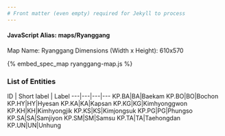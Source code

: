 ```yaml
---
# Front matter (even empty) required for Jekyll to process
---
```


#### JavaScript Alias: maps/Ryanggang

Map Name: Ryanggang
Dimensions (Width x Height): 610x570



{% embed_spec_map ryanggang-map.js %}

### List of Entities

ID | Short label | Label
---|---|---|---
KP.BA|BA|Baekam
KP.BO|BO|Bochon
KP.HY|HY|Hyesan
KP.KA|KA|Kapsan
KP.KG|KG|Kimhyonggwon
KP.KH|KH|Kimhyongjik
KP.KS|KS|Kimjongsuk
KP.PG|PG|Phungso
KP.SA|SA|Samjiyon
KP.SM|SM|Samsu
KP.TA|TA|Taehongdan
KP.UN|UN|Unhung
